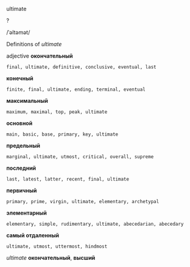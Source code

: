 ultimate

?

/ˈəltəmət/

Definitions of _ultimate_

adjective
**окончательный**

    final, ultimate, definitive, conclusive, eventual, last
**конечный**

    finite, final, ultimate, ending, terminal, eventual
**максимальный**

    maximum, maximal, top, peak, ultimate
**основной**

    main, basic, base, primary, key, ultimate
**предельный**

    marginal, ultimate, utmost, critical, overall, supreme
**последний**

    last, latest, latter, recent, final, ultimate
**первичный**

    primary, prime, virgin, ultimate, elementary, archetypal
**элементарный**

    elementary, simple, rudimentary, ultimate, abecedarian, abecedary
**самый отдаленный**

    ultimate, utmost, uttermost, hindmost

_ultimate_
**окончательный**, **высший**